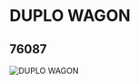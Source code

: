 # DUPLO WAGON
## 76087
![DUPLO WAGON](https://lc-www-live-s.legocdn.com/media/bricks/5/2/4112151.jpg)
